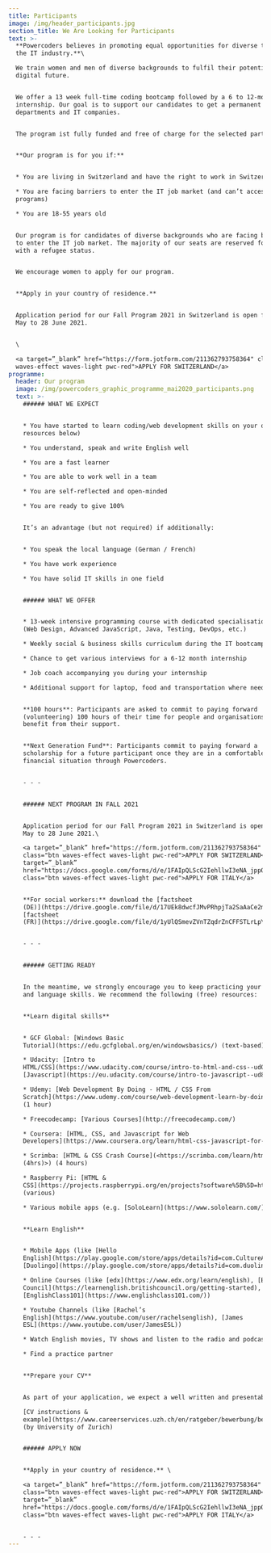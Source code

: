 ```yaml
---
title: Participants
image: /img/header_participants.jpg
section_title: We Are Looking for Participants
text: >-
  **Powercoders believes in promoting equal opportunities for diverse talents in
  the IT industry.**\

  We train women and men of diverse backgrounds to fulfil their potential in a
  digital future. 


  We offer a 13 week full-time coding bootcamp followed by a 6 to 12-month
  internship. Our goal is to support our candidates to get a permanent job in IT
  departments and IT companies. 


  The program ist fully funded and free of charge for the selected participants.


  **Our program is for you if:**


  * You are living in Switzerland and have the right to work in Switzerland

  * You are facing barriers to enter the IT job market (and can’t access similar
  programs)

  * You are 18-55 years old


  Our program is for candidates of diverse backgrounds who are facing barriers
  to enter the IT job market. The majority of our seats are reserved for people
  with a refugee status. 


  We encourage women to apply for our program. 


  **Apply in your country of residence.** 


  Application period for our Fall Program 2021 in Switzerland is open from 31
  May to 28 June 2021.


  \

  <a target=”_blank” href="https://form.jotform.com/211362793758364" class="btn
  waves-effect waves-light pwc-red">APPLY FOR SWITZERLAND</a>
programme:
  header: Our program
  image: /img/powercoders_graphic_programme_mai2020_participants.png
  text: >-
    ###### WHAT WE EXPECT


    * You have started to learn coding/web development skills on your own (see
    resources below)

    * You understand, speak and write English well

    * You are a fast learner

    * You are able to work well in a team

    * You are self-reflected and open-minded

    * You are ready to give 100%


    It’s an advantage (but not required) if additionally:


    * You speak the local language (German / French)

    * You have work experience

    * You have solid IT skills in one field


    ###### WHAT WE OFFER


    * 13-week intensive programming course with dedicated specialisation tracks
    (Web Design, Advanced JavaScript, Java, Testing, DevOps, etc.)

    * Weekly social & business skills curriculum during the IT bootcamp

    * Chance to get various interviews for a 6-12 month internship

    * Job coach accompanying you during your internship

    * Additional support for laptop, food and transportation where needed


    **100 hours**: Participants are asked to commit to paying forward
    (volunteering) 100 hours of their time for people and organisations who
    benefit from their support.


    **Next Generation Fund**: Participants commit to paying forward a
    scholarship for a future participant once they are in a comfortable
    financial situation through Powercoders.


    - - -


    ###### NEXT PROGRAM IN FALL 2021 


    Application period for our Fall Program 2021 in Switzerland is open from 31
    May to 28 June 2021.\

    <a target=”_blank” href="https://form.jotform.com/211362793758364"
    class="btn waves-effect waves-light pwc-red">APPLY FOR SWITZERLAND</a> <a
    target=”_blank”
    href="https://docs.google.com/forms/d/e/1FAIpQLScG2IehllwI3eNA_jppQTWRLYp0WYAY10fMuJ4AHZoaQ4Qv7g/viewform"
    class="btn waves-effect waves-light pwc-red">APPLY FOR ITALY</a>  


    **For social workers:** download the [factsheet
    (DE)](https://drive.google.com/file/d/17UEk8dwcfJMvPRhpjTa2SaAaCe2mhlbf/view?usp=sharing),
    [factsheet
    (FR)](https://drive.google.com/file/d/1yUlQSmevZVnTZqdrZnCFFSTLrLpYj1gt/view)


    - - -


    ###### GETTING READY


    In the meantime, we strongly encourage you to keep practicing your coding
    and language skills. We recommend the following (free) resources: 


    **Learn digital skills**


    * GCF Global: [Windows Basic
    Tutorial](https://edu.gcfglobal.org/en/windowsbasics/) (text-based)

    * Udacity: [Intro to
    HTML/CSS](https://www.udacity.com/course/intro-to-html-and-css--ud001) and
    [Javascript](https://eu.udacity.com/course/intro-to-javascript--ud803)

    * Udemy: [Web Development By Doing - HTML / CSS From
    Scratch](https://www.udemy.com/course/web-development-learn-by-doing-html5-css3-from-scratch-introductory/)
    (1 hour)

    * Freecodecamp: [Various Courses](http://freecodecamp.com/)

    * Coursera: [HTML, CSS, and Javascript for Web
    Developers](https://www.coursera.org/learn/html-css-javascript-for-web-developers)

    * Scrimba: [HTML & CSS Crash Course](<https://scrimba.com/learn/htmlcss/
    (4hrs)>) (4 hours)

    * Raspberry Pi: [HTML &
    CSS](https://projects.raspberrypi.org/en/projects?software%5B%5D=html-css-javascript)
    (various)

    * Various mobile apps (e.g. [SoloLearn](https://www.sololearn.com/))


    **Learn English**


    * Mobile Apps (like [Hello
    English](https://play.google.com/store/apps/details?id=com.CultureAlley.japanese.english),
    [Duolingo](https://play.google.com/store/apps/details?id=com.duolingo))

    * Online Courses (like [edx](https://www.edx.org/learn/english), [British
    Council](https://learnenglish.britishcouncil.org/getting-started),
    [EnglishClass101](https://www.englishclass101.com/))  

    * Youtube Channels (like [Rachel’s
    English](https://www.youtube.com/user/rachelsenglish), [James
    ESL](https://www.youtube.com/user/JamesESL)) 

    * Watch English movies, TV shows and listen to the radio and podcasts

    * Find a practice partner


    **Prepare your CV**


    As part of your application, we expect a well written and presentable CV. \

    [CV instructions &
    example](https://www.careerservices.uzh.ch/en/ratgeber/bewerbung/bewerbungsdossier/Lebenslauf.html)
    (by University of Zurich)


    ###### APPLY NOW


    **Apply in your country of residence.** \

    <a target=”_blank” href="https://form.jotform.com/211362793758364"
    class="btn waves-effect waves-light pwc-red">APPLY FOR SWITZERLAND</a> <a
    target=”_blank”
    href="https://docs.google.com/forms/d/e/1FAIpQLScG2IehllwI3eNA_jppQTWRLYp0WYAY10fMuJ4AHZoaQ4Qv7g/viewform"
    class="btn waves-effect waves-light pwc-red">APPLY FOR ITALY</a>   


    - - -
---
```


